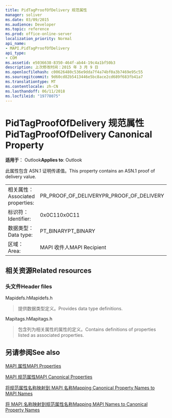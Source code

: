 ```yaml
---
title: PidTagProofOfDelivery 规范属性
manager: soliver
ms.date: 03/09/2015
ms.audience: Developer
ms.topic: reference
ms.prod: office-online-server
localization_priority: Normal
api_name:
- MAPI.PidTagProofOfDelivery
api_type:
- COM
ms.assetid: e5036638-8350-464f-ab44-19c4a1bf50b3
description: 上次修改时间：2015 年 3 月 9 日
ms.openlocfilehash: c00626480c536e9dda7f4a74bf0a3b7469e95c55
ms.sourcegitcommit: 9d60cd82b5413446e5bc8ace2cd689f683fb41a7
ms.translationtype: MT
ms.contentlocale: zh-CN
ms.lasthandoff: 06/11/2018
ms.locfileid: "19778075"
---
```

# <a name="pidtagproofofdelivery-canonical-property"></a><span data-ttu-id="20561-103">PidTagProofOfDelivery 规范属性</span><span class="sxs-lookup"><span data-stu-id="20561-103">PidTagProofOfDelivery Canonical Property</span></span>

  
  
<span data-ttu-id="20561-104">**适用于**： Outlook</span><span class="sxs-lookup"><span data-stu-id="20561-104">**Applies to**: Outlook</span></span> 
  
<span data-ttu-id="20561-105">此属性包含 ASN.1 证明传递值。</span><span class="sxs-lookup"><span data-stu-id="20561-105">This property contains an ASN.1 proof of delivery value.</span></span>
  
|||
|:-----|:-----|
|<span data-ttu-id="20561-106">相关属性：</span><span class="sxs-lookup"><span data-stu-id="20561-106">Associated properties:</span></span>  <br/> |<span data-ttu-id="20561-107">PR_PROOF_OF_DELIVERY</span><span class="sxs-lookup"><span data-stu-id="20561-107">PR_PROOF_OF_DELIVERY</span></span>  <br/> |
|<span data-ttu-id="20561-108">标识符：</span><span class="sxs-lookup"><span data-stu-id="20561-108">Identifier:</span></span>  <br/> |<span data-ttu-id="20561-109">0x0C11</span><span class="sxs-lookup"><span data-stu-id="20561-109">0x0C11</span></span>  <br/> |
|<span data-ttu-id="20561-110">数据类型：</span><span class="sxs-lookup"><span data-stu-id="20561-110">Data type:</span></span>  <br/> |<span data-ttu-id="20561-111">PT_BINARY</span><span class="sxs-lookup"><span data-stu-id="20561-111">PT_BINARY</span></span>  <br/> |
|<span data-ttu-id="20561-112">区域：</span><span class="sxs-lookup"><span data-stu-id="20561-112">Area:</span></span>  <br/> |<span data-ttu-id="20561-113">MAPI 收件人</span><span class="sxs-lookup"><span data-stu-id="20561-113">MAPI Recipient</span></span>  <br/> |
   
## <a name="related-resources"></a><span data-ttu-id="20561-114">相关资源</span><span class="sxs-lookup"><span data-stu-id="20561-114">Related resources</span></span>

### <a name="header-files"></a><span data-ttu-id="20561-115">头文件</span><span class="sxs-lookup"><span data-stu-id="20561-115">Header files</span></span>

<span data-ttu-id="20561-116">Mapidefs.h</span><span class="sxs-lookup"><span data-stu-id="20561-116">Mapidefs.h</span></span>
  
> <span data-ttu-id="20561-117">提供数据类型定义。</span><span class="sxs-lookup"><span data-stu-id="20561-117">Provides data type definitions.</span></span>
    
<span data-ttu-id="20561-118">Mapitags.h</span><span class="sxs-lookup"><span data-stu-id="20561-118">Mapitags.h</span></span>
  
> <span data-ttu-id="20561-119">包含列为相关属性的属性的定义。</span><span class="sxs-lookup"><span data-stu-id="20561-119">Contains definitions of properties listed as associated properties.</span></span>
    
## <a name="see-also"></a><span data-ttu-id="20561-120">另请参阅</span><span class="sxs-lookup"><span data-stu-id="20561-120">See also</span></span>



[<span data-ttu-id="20561-121">MAPI 属性</span><span class="sxs-lookup"><span data-stu-id="20561-121">MAPI Properties</span></span>](mapi-properties.md)
  
[<span data-ttu-id="20561-122">MAPI 规范属性</span><span class="sxs-lookup"><span data-stu-id="20561-122">MAPI Canonical Properties</span></span>](mapi-canonical-properties.md)
  
[<span data-ttu-id="20561-123">将规范属性名称映射到 MAPI 名称</span><span class="sxs-lookup"><span data-stu-id="20561-123">Mapping Canonical Property Names to MAPI Names</span></span>](mapping-canonical-property-names-to-mapi-names.md)
  
[<span data-ttu-id="20561-124">将 MAPI 名称映射到规范属性名称</span><span class="sxs-lookup"><span data-stu-id="20561-124">Mapping MAPI Names to Canonical Property Names</span></span>](mapping-mapi-names-to-canonical-property-names.md)

